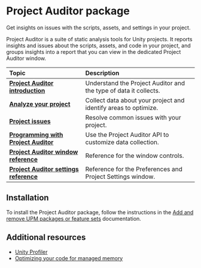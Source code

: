 # Project Auditor package

Get insights on issues with the scripts, assets, and settings in your project.

Project Auditor is a suite of static analysis tools for Unity projects. It reports insights and issues about the scripts, assets, and code in your project, and groups insights into a report that you can view in the dedicated Project Auditor window.

| **Topic** | **Description** |
| :--- | :--- |
| **[Project Auditor introduction](project-auditor-introduction.md)**|Understand the Project Auditor and the type of data it collects.|
| **[Analyze your project](analyze-project.md)**|Collect data about your project and identify areas to optimize.|
| **[Project issues](project-issues.md)**|Resolve common issues with your project.|
| **[Programming with Project Auditor](project-auditor-programming.md)**|Use the Project Auditor API to customize data collection.|
| **[Project Auditor window reference](project-auditor-window.md)**|Reference for the window controls.|
| **[Project Auditor settings reference](project-auditor-settings-reference.md)**|Reference for the Preferences and Project Settings window.|

## Installation

To install the Project Auditor package, follow the instructions in the [Add and remove UPM packages or feature sets](xref:um-upm-ui-actions) documentation.

## Additional resources

* [Unity Profiler](xref:um-profiler)
* [Optimizing your code for managed memory](xref:um-performance-garbage-collection-best-practices)